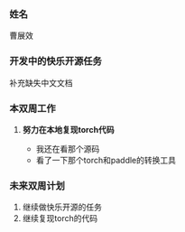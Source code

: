 ### 姓名

曹展效

### 开发中的快乐开源任务

补充缺失中文文档

### 本双周工作

1. **努力在本地复现torch代码**

   - 我还在看那个源码
   - 看了一下那个torch和paddle的转换工具

### 未来双周计划

1. 继续做快乐开源的任务
2. 继续复现torch的代码
